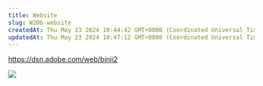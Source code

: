 ```yaml
---
title: Website
slug: W20b-website
createdAt: Thu May 23 2024 10:44:42 GMT+0000 (Coordinated Universal Time)
updatedAt: Thu May 23 2024 10:47:12 GMT+0000 (Coordinated Universal Time)
---
```


<https://dsn.adobe.com/web/binji2>



![](../../assets/dO471i9qbqWlgcvQGSb8Z_image.png)

